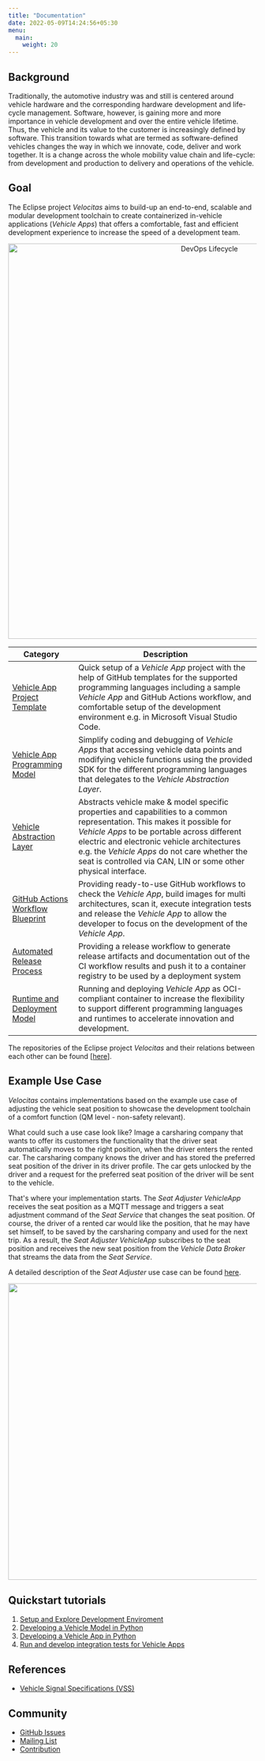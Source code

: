 ```yaml
---
title: "Documentation"
date: 2022-05-09T14:24:56+05:30
menu:
  main:
    weight: 20
---
```


## Background

Traditionally, the automotive industry was and still is centered around vehicle hardware and the corresponding hardware development and life-cycle management. Software, however, is gaining more and more importance in vehicle development and over the entire vehicle lifetime. Thus, the vehicle and its value to the customer is increasingly defined by software. This transition towards what are termed as software-defined vehicles changes the way in which we innovate, code, deliver and work together. It is a change across the whole mobility value chain and life-cycle: from development and production to delivery and operations of the vehicle.

## Goal

The Eclipse project _Velocitas_ aims to build-up an end-to-end, scalable and modular development toolchain to create containerized in-vehicle applications (_Vehicle Apps_) that offers a comfortable, fast and efficient development experience to increase the speed of a development team.

<p align="center">
  <img src="/assets/devOps8.png" alt="DevOps Lifecycle" width="800"/>
</p>

| Category                                                                                              | Description                                                                                                                                                                                                                                                                                                                   |
| ----------------------------------------------------------------------------------------------------- | ----------------------------------------------------------------------------------------------------------------------------------------------------------------------------------------------------------------------------------------------------------------------------------------------------------------------------- |
| [Vehicle App Project Template](https://github.com/eclipse-velocitas/vehicle-app-python-template) | Quick setup of a _Vehicle App_ project with the help of GitHub templates for the supported programming languages including a sample _Vehicle App_ and GitHub Actions workflow, and comfortable setup of the development environment e.g. in Microsoft Visual Studio Code.                                                     |
| [Vehicle App Programming Model](/docs/development-model.md)                                           | Simplify coding and debugging of _Vehicle Apps_ that accessing vehicle data points and modifying vehicle functions using the provided SDK for the different programming languages that delegates to the _Vehicle Abstraction Layer_.                                                                                          |
| [Vehicle Abstraction Layer](docs/val/README.md)                                                       | Abstracts vehicle make & model specific properties and capabilities to a common representation. This makes it possible for _Vehicle Apps_ to be portable across different electric and electronic vehicle architectures e.g. the _Vehicle Apps_ do not care whether the seat is controlled via CAN, LIN or some other physical interface. |
| [GitHub Actions Workflow Blueprint](/docs/concepts/vehicle_app_releases/#ci-workflow-ciyml)           | Providing ready-to-use GitHub workflows to check the _Vehicle App_, build images for multi architectures, scan it, execute integration tests and release the _Vehicle App_ to allow the developer to focus on the development of the _Vehicle App_.                                                                           |
| [Automated Release Process](/docs/concepts/vehicle_app_releases/#release-workflow-releaseyml)         | Providing a release workflow to generate release artifacts and documentation out of the CI workflow results and push it to a container registry to be used by a deployment system                                                                                                                                             |
| [Runtime and Deployment Model](docs/runtime-deployment-model.md)                                      | Running and deploying _Vehicle App_ as OCI-compliant container to increase the flexibility to support different programming languages and runtimes to accelerate innovation and development.                                                                                                                              |

The repositories of the Eclipse project _Velocitas_ and their relations between each other can be found [[here](docs/repository_overview.md)].

## Example Use Case

_Velocitas_ contains implementations based on the example use case of adjusting the vehicle seat position to showcase the development toolchain of a comfort function (QM level - non-safety relevant).

What could such a use case look like? Image a carsharing company that wants to offer its customers the functionality that the driver seat automatically moves to the right position, when the driver enters the rented car. The carsharing company knows the driver and has stored the preferred seat position of the driver in its driver profile. The car gets unlocked by the driver and a request for the preferred seat position of the driver will be sent to the vehicle.

That's where your implementation starts. The _Seat Adjuster VehicleApp_ receives the seat position as a MQTT message and triggers a seat adjustment command of the _Seat Service_ that changes the seat position. Of course, the driver of a rented car would like the position, that he may have set himself, to be saved by the carsharing company and used for the next trip. As a result, the _Seat Adjuster VehicleApp_ subscribes to the seat position and receives the new seat position from the _Vehicle Data Broker_ that streams the data from the _Seat Service_.

A detailed description of the _Seat Adjuster_ use case can be found [here](docs/seat_adjuster_use_case.md).

<p align="center">
  <a href="/docs/seat_adjuster_use_case.md" alt="Use Case"><img src="/assets/SeatAdjuster-dataflow.svg" width="600"/></a>
</p>

## Quickstart tutorials

1. [Setup and Explore Development Enviroment](/docs/setup_and_explore_development_environment.md)
1. [Developing a Vehicle Model in Python](/docs/python-sdk/tutorial_how_to_create_a_vehicle_model.md)
1. [Developing a Vehicle App in Python](/docs/python-sdk/tutorial_how_to_create_a_vehicle_app.md)
1. [Run and develop integration tests for Vehicle Apps](/docs/integration_tests.md)

## References

- [Vehicle Signal Specifications (VSS)](https://github.com/COVESA/vehicle_signal_specification)

## Community

- [GitHub Issues]()
- [Mailing List](https://accounts.eclipse.org/mailing-list/velocitas-dev)
- [Contribution](/docs/contributing/contribution)

